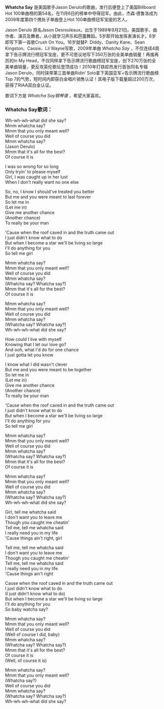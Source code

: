 

**Whatcha Say** 是美国歌手Jason Derulo的歌曲，发行后便登上了美国Billboard Hot
100单曲榜的第54名，在11月6日的榜单中夺得冠军。由此，杰森·德鲁洛成为2009年度第四个携处子单曲登上Hot 100单曲榜冠军宝座的艺人。

  
Jason Derulo 原名Jason
Desrouleaux。出生于1989年9月21日。美国歌手、曲作者、演员及舞者。从小就学习声乐和芭蕾舞蹈。5岁即开始发挥表演长才。8岁即写下第一首歌Crush
On You。16岁就替P. Diddy、Danity Kane、Sean Kingston、Cassie、Lil Wayne写歌，2009年单曲
_Whatcha Say_ ，不仅连续4周拿下告示牌流行榜冠军宝座，更不可思议地写下350万张的全美单曲销量！再接再厉的In My
Head，不仅同样拿下告示牌流行歌曲榜冠军宝座，创下270万张的全美单曲销量，更反攻英伦歌坛登顶成功！2010年打铁趁热发行首张同名专辑Jason
Derulo，同时挟带第三首单曲Ridin’ Solo拿下英国亚军+告示牌流行歌曲榜Top
7的气势，短时间内即获白金唱片销售认证！其电子版下载量超过200万次，获得了RIAA双白金认证。

  
歌词下方是 _Whatcha Say钢琴谱_ ，希望大家喜欢。

### Whatcha Say歌词：

Wh-wh-wh-what did she say?  
Mmm whatcha say?  
Mmm that you only meant well?  
Well of course you did  
Mmm whatcha say?  
(Jason Derulo)  
Mmm that it's all for the best?  
Of course it is

I was so wrong for so long  
Only tryin' to please myself  
Girl, I was caught up in her lust  
When I don't really want no one else

So, no, I know I should've treated you better  
But me and you were meant to last forever  
So let me in  
(Let me in)  
Give me another chance  
(Another chance)  
To really be your man

'Cause when the roof caved in and the truth came out  
I just didn't know what to do  
But when I become a star we'll be living so large  
I'll do anything for you  
So tell me girl

Mmm whatcha say?  
Mmm that you only meant well?  
Well of course you did  
Mmm whatcha say?  
(Whatcha say? Whatcha say?)  
Mmm that it's all for the best?  
Of course it is

Mmm whatcha say?  
Mmm that you only meant well?  
Well of course you did  
Mmm whatcha say?  
(Whatcha say? Whatcha say?)  
Wh-wh-wh-what did she say?

How could I live with myself  
Knowing that I let our love go?  
And ooh, what I'd do for one chance  
I just gotta let you know

I know what I did wasn't clever  
But me and you were meant to be together  
So let me in  
(Let me in)  
Give me another chance  
(Another chance)  
To really be your man

'Cause when the roof caved in and the truth came out  
I just didn't know what to do  
But when I become a star we'll be living so large  
I'll do anything for you  
So tell me girl

Mmm whatcha say?  
Mmm that you only meant well?  
Well of course you did  
Mmm whatcha say?  
(Whatcha say? Whatcha say?)  
Mmm that it's all for the best?  
Of course it is

Mmm whatcha say?  
Mmm that you only meant well?  
Well of course you did  
Mmm whatcha say?  
(Whatcha say? Whatcha say?)  
Wh-wh-wh-what did she say?

Girl, tell me whatcha said  
I don't want you to leave me  
Though you caught me cheatin'  
Tell me, tell me whatcha said  
I really need you in my life  
'Cause things ain't right, girl

Tell me, tell me whatcha said  
I don't want you to leave me  
Though you caught me cheatin'  
Tell me, tell me whatcha said  
I really need you in my life  
'Cause things ain't right

Cause when the roof caved in and the truth came out  
I just didn't know what to do  
(I just didn't know what to do)  
But when I become a star we'll be living so large  
I'll do anything for you  
So baby watcha say?

Mmm whatcha say?  
Mmm that you only meant well?  
Well of course you did  
(Well of course I did, baby)  
Mmm whatcha say?  
(Whatcha say? Whatcha say?)  
Mmm that it's all for the best?  
Of course it is  
(Well, of course it is)

Mmm whatcha say?  
Mmm that you only meant well?  
(Whatcha say?)  
Well of course you did  
Mmm whatcha say?  
(Whatcha say? Whatcha say?)  
Wh-wh-wh-what did she say?

